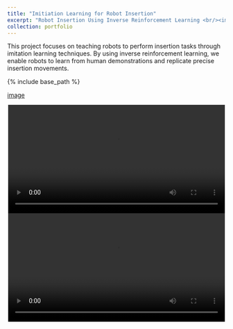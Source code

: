```yaml
---
title: "Imitiation Learning for Robot Insertion"
excerpt: "Robot Insertion Using Inverse Reinforcement Learning <br/><img src='"./images/Video_1_0.jpg"'>"  
collection: portfolio
---
```


This project focuses on teaching robots to perform insertion tasks through imitation learning techniques. By using inverse reinforcement learning, we enable robots to learn from human demonstrations and replicate precise insertion movements.

{% include base_path %}

<a href= "./images/Video_1_0.jpg"> image </a>
<div style="text-align: center;">
  <video controls width="500">
    <source src="./images/Video_1_1.mp4" type="video/mp4">
  </video>
</div>

<div style="text-align: center;">
  <video controls width="500">
    <source src="./images/Video_1_2.mov" type="video/quicktime">
  </video>
</div>

